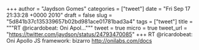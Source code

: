 
+++
author = "Jaydson Gomes"
categories = ["tweet"]
date = "Fri Sep 17 21:33:28 +0000 2010"
draft = false
slug = "5d841b37c135339657b02bd981ace01781bad3a4"
tags = ["tweet"]
title = """RT @ricardobeat: Oni Apol..."""
tweet = true
micro = true
tweet_url = "https://twitter.com/jaydson/status/24793470085"
+++
RT @ricardobeat: Oni Apollo JS framework: bizarro http://onilabs.com/docs
